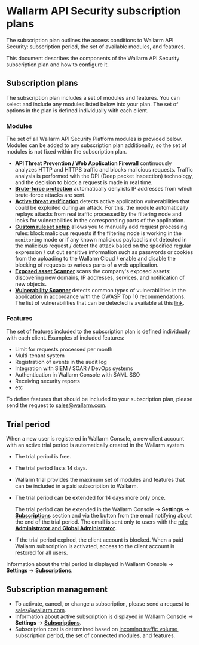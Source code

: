 # Wallarm API Security subscription plans

The subscription plan outlines the access conditions to Wallarm API Security: subscription period, the set of available modules, and features.

This document describes the components of the Wallarm API Security subscription plan and how to configure it.

## Subscription plans

The subscription plan includes a set of modules and features. You can select and include any modules listed below into your plan. The set of options in the plan is defined individually with each client.

### Modules

The set of all Wallarm API Security Platform modules is provided below. Modules can be added to any subscription plan additionally, so the set of modules is not fixed within the subscription plan.

* **API Threat Prevention / Web Application Firewall** continuously analyzes HTTP and HTTPS traffic and blocks malicious requests. Traffic analysis is performed with the DPI (Deep packet inspection) technology, and the decision to block a request is made in real time.
* **[Brute-force protection](../admin-en/configuration-guides/protecting-against-bruteforce.md)** automatically denylists IP addresses from which brute-force attacks are sent.
* **[Active threat verification](../about-wallarm/detecting-vulnerabilities.md#active-threat-verification)** detects active application vulnerabilities that could be exploited during an attack. For this, the module automatically replays attacks from real traffic processed by the filtering node and looks for vulnerabilities in the corresponding parts of the application.
* **[Custom ruleset setup](../user-guides/rules/compiling.md)** allows you to manually add request processing rules: block malicious requests if the filtering node is working in the `monitoring` mode or if any known malicious payload is not detected in the malicious request / detect the attack based on the specified regular expression / cut out sensitive information such as passwords or cookies from the uploading to the Wallarm Cloud / enable and disable the blocking of requests to various parts of a web application.
* **[Exposed asset Scanner](../user-guides/scanner/check-scope.md)** scans the company's exposed assets: discovering new domains, IP addresses, services, and notification of new objects.
* **[Vulnerability Scanner](../about-wallarm/detecting-vulnerabilities.md#vulnerability-scanner)** detects common types of vulnerabilities in the application in accordance with the OWASP Top 10 recommendations. The list of vulnerabilities that can be detected is available at this [link](../attacks-vulns-list.md).

### Features

The set of features included to the subscription plan is defined individually with each client. Examples of included features:

* Limit for requests processed per month
* Multi-tenant system
* Registration of events in the audit log
* Integration with SIEM / SOAR / DevOps systems
* Authentication in Wallarm Console with SAML SSO
* Receiving security reports
* etc

To define features that should be included to your subscription plan, please send the request to [sales@wallarm.com](mailto:sales@wallarm.com). 

## Trial period

When a new user is registered in Wallarm Console, a new client account with an active trial period is automatically created in the Wallarm system.

* The trial period is free.
* The trial period lasts 14 days.
* Wallarm trial provides the maximum set of modules and features that can be included in a paid subscription to Wallarm.
* The trial period can be extended for 14 days more only once.

    The trial period can be extended in the Wallarm Console → **Settings** → [**Subscriptions**](../user-guides/settings/subscriptions.md) section and via the button from the email notifying about the end of the trial period. The email is sent only to users with the [role **Administrator** and **Global Administrator**](../user-guides/settings/users.md#user-roles).
* If the trial period expired, the client account is blocked. When a paid Wallarm subscription is activated, access to the client account is restored for all users.

Information about the trial period is displayed in Wallarm Console → **Settings** → [**Subscriptions**](../user-guides/settings/subscriptions.md).

## Subscription management

* To activate, cancel, or change a subscription, please send a request to [sales@wallarm.com](mailto:sales@wallarm.com).
* Information about active subscription is displayed in Wallarm Console → **Settings** → [**Subscriptions**](../user-guides/settings/subscriptions.md).
* Subscription cost is determined based on [incoming traffic volume](../admin-en/operation/learn-incoming-request-number.md), subscription period, the set of connected modules, and features.
